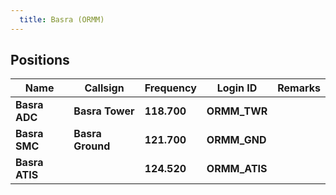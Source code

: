 ```yaml
---
  title: Basra (ORMM)
---
```


## Positions

|    Name   | Callsign	| Frequency | Login ID | Remarks |
| --------- | --------	| ---------	| -------- | ------- |
| **Basra ADC** | **Basra Tower** | **118.700** | **ORMM_TWR** | |
| **Basra SMC** | **Basra Ground** | **121.700** | **ORMM_GND**	| |
| **Basra ATIS** | | **124.520** | **ORMM_ATIS** | |


